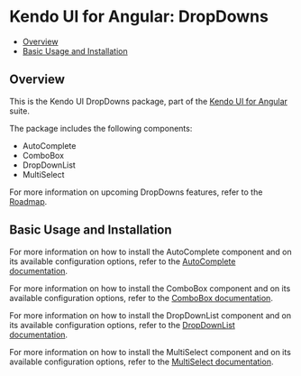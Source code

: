 # Kendo UI for Angular: DropDowns

* [Overview](https://github.com/telerik/kendo-angular-dropdowns#overview)
* [Basic Usage and Installation](https://github.com/telerik/kendo-angular-dropdowns#basic-usage-and-installation)

## Overview

This is the Kendo UI DropDowns package, part of the [Kendo UI for Angular](http://www.telerik.com/kendo-angular-ui/) suite.

The package includes the following components:

* AutoComplete
* ComboBox
* DropDownList
* MultiSelect

For more information on upcoming DropDowns features, refer to the [Roadmap](http://www.telerik.com/kendo-angular-ui/roadmap/).

## Basic Usage and Installation

For more information on how to install the AutoComplete component and on its available configuration options, refer to the [AutoComplete documentation](http://www.telerik.com/kendo-angular-ui/components/dropdowns/autocomplete/).

For more information on how to install the ComboBox component and on its available configuration options, refer to the [ComboBox documentation](http://www.telerik.com/kendo-angular-ui/components/dropdowns/combobox/).

For more information on how to install the DropDownList component and on its available configuration options, refer to the [DropDownList documentation](http://www.telerik.com/kendo-angular-ui/components/dropdowns/dropdownlist/).

For more information on how to install the MultiSelect component and on its available configuration options, refer to the [MultiSelect documentation](http://www.telerik.com/kendo-angular-ui/components/dropdowns/multiselect/).
